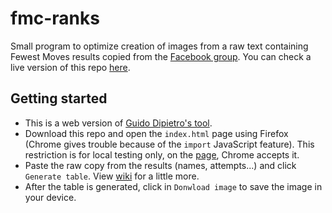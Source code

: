 # fmc-ranks
Small program to optimize creation of images from a raw text containing Fewest Moves results copied from the [Facebook group](https://www.facebook.com/groups/1422080808012720). You can check a live version of this repo [here](https://campos20.github.io/fmc-ranks/).

## Getting started

- This is a web version of [Guido Dipietro's tool](https://github.com/GuidoDipietro/FMCranks).
- Download this repo and open the `index.html` page using Firefox (Chrome gives trouble because of the `import` JavaScript feature). This restriction is for local testing only, on the [page](https://campos20.github.io/fmc-ranks/), Chrome accepts it.
- Paste the raw copy from the results (names, attempts...) and click `Generate table`. View [wiki](https://github.com/campos20/fmc-ranks/wiki) for a little more.
- After the table is generated, click in `Donwload image` to save the image in your device.
